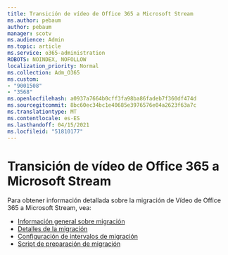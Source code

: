 ```yaml
---
title: Transición de vídeo de Office 365 a Microsoft Stream
ms.author: pebaum
author: pebaum
manager: scotv
ms.audience: Admin
ms.topic: article
ms.service: o365-administration
ROBOTS: NOINDEX, NOFOLLOW
localization_priority: Normal
ms.collection: Adm_O365
ms.custom:
- "9001508"
- "3568"
ms.openlocfilehash: a0937a7664b0cff3fa98ba86fadeb7f360df474d
ms.sourcegitcommit: 8bc60ec34bc1e40685e3976576e04a2623f63a7c
ms.translationtype: MT
ms.contentlocale: es-ES
ms.lasthandoff: 04/15/2021
ms.locfileid: "51810177"
---
```

# <a name="office-365-video-transition-to-microsoft-stream"></a>Transición de vídeo de Office 365 a Microsoft Stream

Para obtener información detallada sobre la migración de Vídeo de Office 365 a Microsoft Stream, vea:

- [Información general sobre migración](https://docs.microsoft.com/stream/migrate-from-office-365)
- [Detalles de la migración](https://docs.microsoft.com/stream/migration-experience)
- [Configuración de intervalos de migración](https://docs.microsoft.com/stream/migration-o365video-timing-setting)
- [Script de preparación de migración](https://docs.microsoft.com/stream/migration-o365video-prep)

